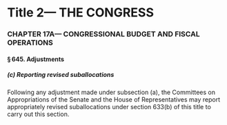 
# Title 2— THE CONGRESS
### CHAPTER 17A— CONGRESSIONAL BUDGET AND FISCAL OPERATIONS
#### § 645. Adjustments
##### (c) Reporting revised suballocations

Following any adjustment made under subsection (a), the Committees on Appropriations of the Senate and the House of Representatives may report appropriately revised suballocations under section 633(b) of this title to carry out this section.
